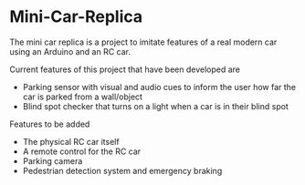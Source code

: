 # Mini-Car-Replica

The mini car replica is a project to imitate features of a real modern car using an Arduino and an RC car.

Current features of this project that have been developed are
- Parking sensor with visual and audio cues to inform the user how far the car is parked from a wall/object
- Blind spot checker that turns on a light when a car is in their blind spot

Features to be added
- The physical RC car itself
- A remote control for the RC car
- Parking camera 
- Pedestrian detection system and emergency braking

